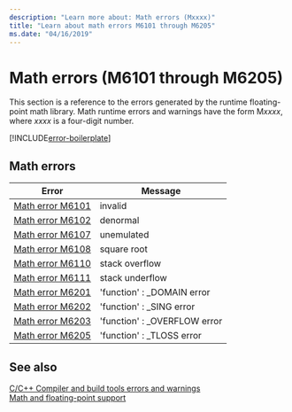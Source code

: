 ```yaml
---
description: "Learn more about: Math errors (Mxxxx)"
title: "Learn about math errors M6101 through M6205"
ms.date: "04/16/2019"
---
```

# Math errors (M6101 through M6205)

This section is a reference to the errors generated by the runtime floating-point math library. Math runtime errors and warnings have the form M*xxxx*, where *xxxx* is a four-digit number.

[!INCLUDE[error-boilerplate](../includes/error-boilerplate.md)]

## Math errors

| Error | Message |
|--|--|
| [Math error M6101](math-error-m6101.md) | invalid |
| [Math error M6102](math-error-m6102.md) | denormal |
| [Math error M6107](math-error-m6107.md) | unemulated |
| [Math error M6108](math-error-m6108.md) | square root |
| [Math error M6110](math-error-m6110.md) | stack overflow |
| [Math error M6111](math-error-m6111.md) | stack underflow |
| [Math error M6201](math-error-m6201.md) | 'function' : _DOMAIN error |
| [Math error M6202](math-error-m6202.md) | 'function' : _SING error |
| [Math error M6203](math-error-m6203.md) | 'function' : _OVERFLOW error |
| [Math error M6205](math-error-m6205.md) | 'function' : _TLOSS error |

## See also

[C/C++ Compiler and build tools errors and warnings](../compiler-errors-1/c-cpp-build-errors.md) \
[Math and floating-point support](../../c-runtime-library/floating-point-support.md)
